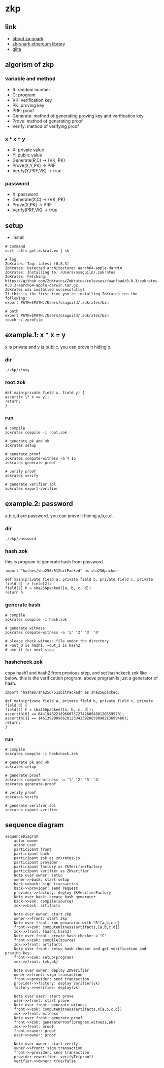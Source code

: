 # zkp

## link

- [about za-snark](https://zoom-blc.com/what-is-ethereum-zk-snark)
- [zk-snark ethereum library](https://zokrates.github.io/)
- [qiita](https://qiita.com/qope/items/47c910c1be7e4eb12851)

## algorism of zkp

### variable and method

- R: random number
- C: program
- VK: verification key
- PK: proving key
- PRF: proof
- Generate: method of generating proving key and verification key
- Prove: method of generating proof
- Verify: method of verifying proof

### x \* x = y

- X: private value
- Y: public value
- Generate(R,C) -> (VK, PK)
- Prove(X,Y,PK) -> PRF
- Verify(Y,PRF,VK) -> true

### password

- X: password
- Generate(X,C) -> (VK, PK)
- Prove(X,PK) -> PRF
- Verify(PRF,VK) -> true

## setup

- install

```
# command
curl -LSfs get.zokrat.es | sh

# log
ZoKrates: Tag: latest (0.8.3)
ZoKrates: Detected architecture: aarch64-apple-darwin
ZoKrates: Installing to: /Users/osaguild/.zokrates
ZoKrates: Fetching: https://github.com/ZoKrates/ZoKrates/releases/download/0.8.3/zokrates-0.8.3-aarch64-apple-darwin.tar.gz
ZoKrates was installed successfully!
If this is the first time you're installing ZoKrates run the following:
export PATH=$PATH:/Users/osaguild/.zokrates/bin

# path
export PATH=$PATH:/Users/osaguild/.zokrates/bin
touch ~/.zprofile
```

## example.1: x \* x = y

x is private and y is public. you can prove it hiding x.

### dir

`./zkp/x*x=y`

### root.zok

```
def main(private field x, field y) {
assert(x \* x == y);
return;
}
```

### run

```
# compile
zokrates compile -i root.zok

# generate pk and vk
zokrates setup

# generate proof
zokrates compute-witness -a 4 16
zokrates generate-proof

# verify proof
zokrates verify

# generate verifier.sol
zokrates export-verifier
```

## example.2: password

a,b,c,d are password. you can prove it hiding a,b,c,d.

### dir

`./zkp/password`

### hash.zok

this is program to generate hash from password.

```
import "hashes/sha256/512bitPacked" as sha256packed

def main(private field a, private field b, private field c, private field d) -> field[2]:
field[2] h = sha256packed([a, b, c, d])
return h
```

### generate hash

```
# compile
zokrates compile -i hash.zok

# generate witness
zokrates compute-witness -a '1' '2' '3' '4'

# please check witness file under the directory
# ~out_0 is hash1, ~out_1 is hash2
# use it for next step
```

### hashcheck.zok

copy hash1 and hash2 from previous step, and set hashckeck.zok like below. this is the verification program. above program is just a generator of hash.

```
import "hashes/sha256/512bitPacked" as sha256packed;

def main(private field a, private field b, private field c, private field d) {
field[2] h = sha256packed([a, b, c, d]);
assert(h[0] == 6441948221896607572742608488120559578);
assert(h[1] == 146139290966201238425928859098213699460);
return;
}
```

### run

```
# compile
zokrates compile -i hashcheck.zok

# generate pk and vk
zokrates setup

# generate proof
zokrates compute-witness -a '1' '2' '3' '4'
zokrates generate-proof

# verify proof
zokrates verify

# generate verifier.sol
zokrates export-verifier
```

## sequence diagram

```mermaid
sequenceDiagram
    actor owner
    actor user
    participant front
    participant back
    participant zok as zokrates-js
    participant provider
    participant factory as ZkVerifierFactory
    participant verifier as ZkVerifier
    Note over owner: setup
    owner->>back: start setup
    back->>back: sign transaction
    back->>provider: send request
    provider->>factory: deploy ZkVerifierFactory
    Note over back: create hash generator
    back->>zok: compile(source)
    zok->>back: artifacts

    Note over owner: start zkp
    owner->>front: start zkp
    Note over front: run genarator with "R"[a,b,c,d]
    front->>zok: computeWitness(artifacts,[a,b,c,d])
    zok->>front: [hash1,hash2]
    Note over front: create hash checker = "C"
    front->>zok: compile(source)
    zok->>front: artifacts
    Note over front: setup hash checker and get verification and proving key
    front->>zok: setup(program)
    zok->>front: {vk,pk}

    Note over owner: deploy ZKVerifier
    owner->>front: sign transaction
    front->>provider: send transaction
    provider->>factory: deploy Verifier(vk)
    factory->>verifier: deploy(vk)

    Note over user: start prove
    user->>front: start prove
    Note over front: generate witness
    front->>zok: computeWitness(artifacts,X[a,b,c,d])
    zok->>front: witness
    Note over front: generate proof
    front->>zok: generateProof(program,witness,pk)
    zok->>front: proof
    front->>user: proof
    user->>owner: proof

    Note over owner: start verify
    owner->>front: sign transaction
    front->>provider: send transaction
    provider->>verifier: verifyTx(proof)
    verifier->>owner: true/false
```
